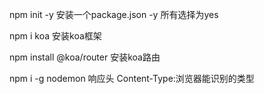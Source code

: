npm init -y 安装一个package.json -y 所有选择为yes

npm i koa 安装koa框架

npm install @koa/router 安装koa路由

npm i -g nodemon
响应头
Content-Type:浏览器能识别的类型 